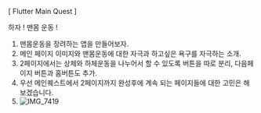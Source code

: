 [ Flutter Main Quest ]

하자 ! 맨몸 운동 !
1. 맨몸운동을 장려하는 앱을 만들어보자.
2. 메인 페이지 이미지와 맨몸운동에 대한 자극과 하고싶은 욕구를 자극하는 소개.
3. 2페이지에서는 상체와 하체운동을 나누어서 할 수 있도록 버튼을 따로 분리, 다음페이지 버튼과 홈버튼도 추가.
4. 우선 메인퀘스트에서 2페이지까지 완성후에 계속 되는 페이지들에 대한 고민은 해보겠습니다.
5. ![IMG_7419](https://github.com/style4da/AIFFEL_Quest/assets/144193737/d7cf4ae1-859b-4429-96a4-01fca729c809)
